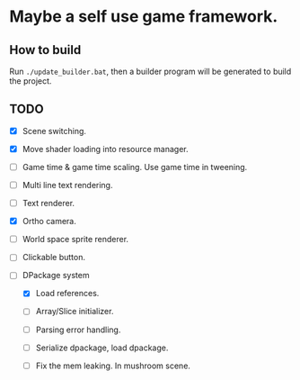 # Maybe a self use game framework.

## How to build
Run `./update_builder.bat`, then a builder program will be generated to build the project.

## TODO
- [x] Scene switching.
- [x] Move shader loading into resource manager.
- [ ] Game time & game time scaling. Use game time in tweening.
- [ ] Multi line text rendering.
- [ ] Text renderer.
- [x] Ortho camera.
- [ ] World space sprite renderer.
- [ ] Clickable button.

- [ ] DPackage system
    - [x] Load references.
    - [ ] Array/Slice initializer.
    - [ ] Parsing error handling.
    - [ ] Serialize dpackage, load dpackage.

    - [ ] Fix the mem leaking. In mushroom scene.